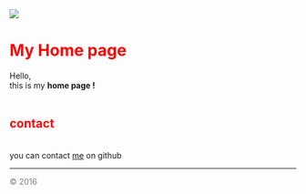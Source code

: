 <html>
  <body>
    <img src="https://upload.wikimedia.org/wikipedia/commons/thumb/3/3c/Alg%C3%A9rie_-_Arm%C3%A9nie_-_20140531_-_Riyad_Mahrez.jpg/280px-Alg%C3%A9rie_-_Arm%C3%A9nie_-_20140531_-_Riyad_Mahrez.jpg"
</br>
  <h1> <font color="red">My Home page</font> </h1>
        <p> Hello,</br>
          this is my <strong>home page 	&#33; </strong>
        </br>
        </br>
      <h2> <font color="red">contact</font> </h2>
        </br>
        you can contact <a href="https://github.com/LeilaMahrez/">me</a> on github
        <hr />
        	<font color="gray"> &#169; 2016 </font>
        </body>
        </html>
